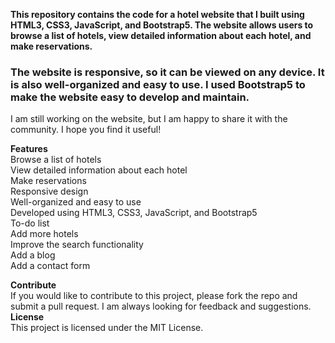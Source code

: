<b>This repository contains the code for a hotel website that I built using HTML3, CSS3, JavaScript, and Bootstrap5. The website allows users to browse a list of hotels, view detailed information about each hotel, and make reservations.</b>

<h3>The website is responsive, so it can be viewed on any device. It is also well-organized and easy to use. I used Bootstrap5 to make the website easy to develop and maintain.</h3>

I am still working on the website, but I am happy to share it with the community. I hope you find it useful!
<br>

<p><b>Features</b><br>
Browse a list of hotels<br>
View detailed information about each hotel<br>
Make reservations<br>
Responsive design<br>
Well-organized and easy to use<br>
Developed using HTML3, CSS3, JavaScript, and Bootstrap5<br>
To-do list<br>
Add more hotels<br>
Improve the search functionality<br>
Add a blog<br>
Add a contact form<br>
 </p>
 <b>Contribute</b><br>
If you would like to contribute to this project, please fork the repo and submit a pull request. I am always looking for feedback and suggestions.
<br>
<b>License</b><br>
This project is licensed under the MIT License.
